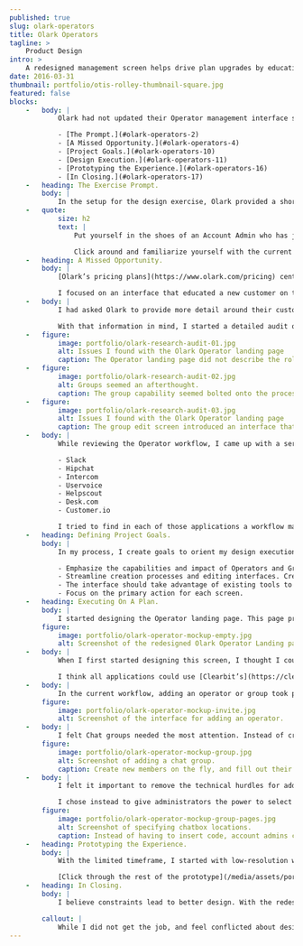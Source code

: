 ```yaml
---
published: true
slug: olark-operators
title: Olark Operators
tagline: >
    Product Design
intro: >
    A redesigned management screen helps drive plan upgrades by educating customers on the value of multiple Operators.
date: 2016-03-31
thumbnail: portfolio/otis-rolley-thumbnail-square.jpg
featured: false
blocks:
    -   body: |
            Olark had not updated their Operator management interface since the launch of their application. As part of [a job application design exercise](/job-search/2016/04/13/design-test.html), I redesigned the workflow and interface for adding “Operators” and chat groups to Olark.

            - [The Prompt.](#olark-operators-2)
            - [A Missed Opportunity.](#olark-operators-4)
            - [Project Goals.](#olark-operators-10)
            - [Design Execution.](#olark-operators-11)
            - [Prototyping the Experience.](#olark-operators-16)
            - [In Closing.](#olark-operators-17)
    -   heading: The Exercise Prompt.
        body: |
            In the setup for the design exercise, Olark provided a short brief outlining goals, and set a 5 hour time limit on the exercise.
    -   quote:
            size: h2
            text: |
                Put yourself in the shoes of an Account Admin who has just set up an account for a team of 10 chat operators. Your goal here is to invite those operators onto your account, and create three Groups to route different types of chats to.

                Click around and familiarize yourself with the current methods for doing this, and then show us your recommendations to redesign those processes. The easier and more intuitive you can make it for a brand new Admin, the better. Please give us your thoughts in whatever form or medium you feel conveys them best.
    -   heading: A Missed Opportunity.
        body: |
            [Olark’s pricing plans](https://www.olark.com/pricing) center around operators and groups, yet the interface did not have a consistent interface or educate customers on the impact that groups and operators could have on a support workload. I felt **Olark missed an opportunity to sell to their customers**.

            I focused on an interface that educated a new customer on the impact Chat Groups and Operators could have on their support workload. I developed a workflow that grew with a customers understanding of the process, providing opportunity for advanced users to speed through the process.
    -   body: |
            I had asked Olark to provide more detail around their customers, trying to get a sense of the typical position within a company, team size, and computer familiarity.

            With that information in mind, I started a detailed audit of their current interface, putting myself into the shoes of their customer. As part of my application, I called attention to the issues that I found.
    -   figure:
            image: portfolio/olark-research-audit-01.jpg
            alt: Issues I found with the Olark Operator landing page
            caption: The Operator landing page did not describe the role an operator plays in an account, what Groups do, and felt confusing.
    -   figure:
            image: portfolio/olark-research-audit-02.jpg
            alt: Groups seemed an afterthought.
            caption: The group capability seemed bolted onto the process. Creating a group and adding operators to the group took place in two separate, non-standard screens.
    -   figure:
            image: portfolio/olark-research-audit-03.jpg
            alt: Issues I found with the Olark Operator landing page
            caption: The group edit screen introduced an interface that customers had not seen before, that displayed competing customer actions.
    -   body: |
            While reviewing the Operator workflow, I came up with a series of web applications with similar components or features.

            - Slack
            - Hipchat
            - Intercom
            - Uservoice
            - Helpscout
            - Desk.com
            - Customer.io

            I tried to find in each of those applications a workflow matching the operator onboarding. [Check out the research packet (PDF)](https://benkutil.github.io/media/assets/portfolio/olark-operators/olark-operators-research.pdf) I submitted as part of the design exercise .
    -   heading: Defining Project Goals.
        body: |
            In my process, I create goals to orient my design execution around. For the operator interface, I defined these goals:

            - Emphasize the capabilities and impact of Operators and Groups.
            - Streamline creation processes and editing interfaces. Creating and updating operators or groups should use the same interface.
            - The interface should take advantage of existing tools to work smarter for the customer.
            - Focus on the primary action for each screen.
    -   heading: Executing On A Plan.
        body: |
            I started designing the Operator landing page. This page provides a great opportunity to educate the customer on the capabilities and impact of Operators and Chat Groups.
        figure:
            image: portfolio/olark-operator-mockup-empty.jpg
            alt: Screenshot of the redesigned Olark Operator Landing page.
    -   body: |
            When I first started designing this screen, I thought I could call the group functionality **Call Centers**, but decided that it took the telephone metaphor too far.

            I think all applications could use [Clearbit’s](https://clearbit.com) API as part of their onboarding process. In Olark’s case, I’d use Clearbit’s API to find other people with the same @domain.com email address, and encourage a customer to add operators, while providing a fallback invite process.
    -   body: |
            In the current workflow, adding an operator or group took place in disconnected steps. I tried to allow customers to create groups and operators on the fly, but still put an emphasis on the primary action for the page.
        figure:
            image: portfolio/olark-operator-mockup-invite.jpg
            alt: Screenshot of the interface for adding an operator.
    -   body: |
            I felt Chat groups needed the most attention. Instead of creating an interface optimized for adding entries, I focused on an interface for making relationships. Groups represented relationships between Operators and sections of a website. That way, questions about athletic shoes would go to the right operator.
        figure:
            image: portfolio/olark-operator-mockup-group.jpg
            alt: Screenshot of adding a chat group.
            caption: Create new members on the fly, and fill out their details after the group creation process.
    -   body: |
            I felt it important to remove the technical hurdles for adding a group. Administrators may not have access to the code base to paste code into. This became a barrier for setting up more groups.

            I chose instead to give administrators the power to select specific pages or sets of pages for the group’s chat interface. I felt this allowed non-technical support leaders to use Olark’s group functionality without needing to involve a developer.
        figure:
            image: portfolio/olark-operator-mockup-group-pages.jpg
            alt: Screenshot of specifying chatbox locations.
            caption: Instead of having to insert code, account admins can route chat messages into this group from sections or specific pages of a site.
    -   heading: Prototyping the Experience.
        body: |
            With the limited timeframe, I started with low-resolution wireframes for faster iteration. After sketching screens, I realized a high-fidelity prototype would help to communicate my ideas better, since I wouldn't have the chance to pitch or explain my work.

            [Click through the rest of the prototype](/media/assets/portfolio/olark-operators/olark-operators-prototype/).
    -   heading: In Closing.
        body: |
            I believe constraints lead to better design. With the redesign of Olark’s Operator screens, a short, specific timeframe helped focus my efforts. Working with design components allowed me to construct a full userflow without much effort.

        callout: |
            While I did not get the job, and feel conflicted about design exercises, I felt the work I created in a limited timeframe had merits, and I enjoyed pushing my design process.
---
```

